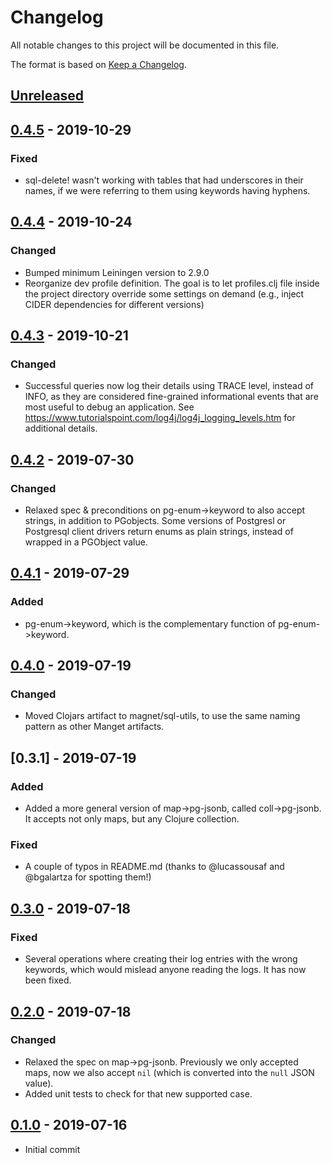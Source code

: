 # Changelog
All notable changes to this project will be documented in this file.

The format is based on [Keep a Changelog](http://keepachangelog.com/en/1.0.0/).

## [Unreleased]

## [0.4.5] - 2019-10-29
### Fixed
- sql-delete! wasn't working with tables that had underscores in their names, if we were referring to them using keywords having hyphens.

## [0.4.4] - 2019-10-24
### Changed
- Bumped minimum Leiningen version to 2.9.0
- Reorganize dev profile definition. The goal is to let profiles.clj file inside the project directory override some settings on demand (e.g., inject CIDER dependencies for different versions)

## [0.4.3] - 2019-10-21

### Changed
- Successful queries now log their details using TRACE level, instead of INFO, as they are considered fine-grained informational events that are most useful to debug an application. See https://www.tutorialspoint.com/log4j/log4j_logging_levels.htm for additional details.

## [0.4.2] - 2019-07-30

### Changed
- Relaxed spec & preconditions on pg-enum->keyword to also accept strings, in addition to PGobjects. Some versions of Postgresl or Postgresql client drivers return enums as plain strings, instead of wrapped in a PGObject value.

## [0.4.1] - 2019-07-29

### Added
- pg-enum->keyword, which is the complementary function of pg-enum->keyword.

## [0.4.0] - 2019-07-19

### Changed
- Moved Clojars artifact to magnet/sql-utils, to use the same naming pattern as other Manget artifacts.

## [0.3.1] - 2019-07-19

### Added
- Added a more general version of map->pg-jsonb, called coll->pg-jsonb. It accepts not only maps, but any Clojure collection.

### Fixed
- A couple of typos in README.md (thanks to @lucassousaf and @bgalartza for spotting them!)

## [0.3.0] - 2019-07-18

### Fixed
- Several operations where creating their log entries with the wrong keywords, which would mislead anyone reading the logs. It has now been fixed.

## [0.2.0] - 2019-07-18

### Changed
- Relaxed the spec on map->pg-jsonb. Previously we only accepted maps, now we also accept `nil` (which is converted into the `null` JSON value).
- Added unit tests to check for that new supported case.

## [0.1.0] - 2019-07-16
- Initial commit

[UNRELEASED]: https://github.com/magnetcoop/sql-utils/compare/v0.4.5...HEAD
[0.4.5]: https://github.com/magnetcoop/sql-utils/releases/tag/v0.4.5
[0.4.4]: https://github.com/magnetcoop/sql-utils/releases/tag/v0.4.4
[0.4.3]: https://github.com/magnetcoop/sql-utils/releases/tag/v0.4.3
[0.4.2]: https://github.com/magnetcoop/sql-utils/releases/tag/v0.4.2
[0.4.1]: https://github.com/magnetcoop/sql-utils/releases/tag/v0.4.1
[0.4.0]: https://github.com/magnetcoop/sql-utils/releases/tag/v0.4.0
[0.3.0]: https://github.com/magnetcoop/sql-utils/releases/tag/v0.3.0
[0.2.0]: https://github.com/magnetcoop/sql-utils/releases/tag/v0.2.0
[0.1.0]: https://github.com/magnetcoop/sql-utils/releases/tag/v0.1.0

